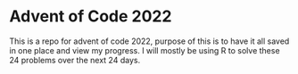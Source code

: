 # Advent of Code 2022 

This is a repo for advent of code 2022, purpose of this is to have it all saved in one place and view my progress. I will mostly be using R to solve these 24 problems over the next 24 days.
